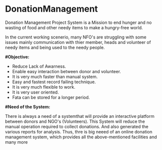 # DonationManagement
Donation Management Project System is a Mission to end hunger and no wasting of food and other needy items to make a hungry-free world.


In the current working scenerio, many NFO's are struggling with some issues mainly communication with thier member, heads and volunteer of needy items and being used to the needy people.

**#Objective:**
* Reduce Lack of Awarness.
* Enable easy interaction between donor and volunteer.
* It is very much faster than manual system.
* Easy and fastest record failing technique.
* It is very much flexible to work.
* It is very user oriented.
* Fata can be stored for a longer period.

**#Need of the System:**

There is always a need of a systemthat will provide an interactive platform between donors and NGO's (Volunteers). This System will reduce the manual operation required to collect donations. And also generated the various reports for analysis. Thus, thre is big neeed of an online donation management system, which provides all the above-mentioned facilities and many more
